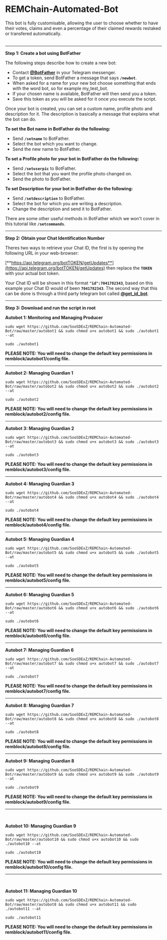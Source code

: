 # REMChain-Automated-Bot

This bot is fully customisable, allowing the user to choose whether to have their votes, claims and even a percentage of their claimed rewards restaked or transfered automatically.<br>
<br>

***

**Step 1: Create a bot using BotFather**

The following steps describe how to create a new bot:

* Contact [**@BotFather**](https://telegram.me/BotFather) in your Telegram messenger.
* To get a token, send BotFather a message that says **`/newbot`**.
* When asked for a name for your new bot choose something that ends with the word bot, so for example my_test_bot.
* If your chosen name is available, BotFather will then send you a token.
* Save this token as you will be asked for it once you execute the script.

Once your bot is created, you can set a custom name, profile photo and description for it. The description is basically a message that explains what the bot can do.

**To set the Bot name in BotFather do the following:**

* Send **`/setname`** to BotFather.
* Select the bot which you want to change.
* Send the new name to BotFather.

**To set a Profile photo for your bot in BotFather do the following:**

* Send **`/setuserpic`** to BotFather.
* Select the bot that you want the profile photo changed on.
* Send the photo to BotFather.

**To set Description for your bot in BotFather do the following:**

* Send **`/setdescription`** to BotFather.
* Select the bot for which you are writing a description.
* Change the description and send it to BotFather.

There are some other useful methods in BotFather which we won't cover in this tutorial like **`/setcommands`**.

***

**Step 2: Obtain your Chat Identification Number**

Theres two ways to retrieve your Chat ID, the first is by opening the following URL in your web-browser: 

[**https://api.telegram.org/botTOKEN/getUpdates**](https://api.telegram.org/botTOKEN/getUpdates) then replace the **`TOKEN`** with your actual bot token.

Your Chat ID will be shown in this format **`"id":7041782343`**, based on this example your Chat ID would of been **`7041782343`**. The second way that this can be done is through a third party telegram bot called [**@get_id_bot**](https://telegram.me/get_id_bot).

***

**Step 3: Download and run the script in root**
<br>

**Autobot 1: Monitoring and Managing Producer**

```
sudo wget https://github.com/SooSDExZ/REMChain-Automated-Bot/raw/master/autobot1 && sudo chmod u+x autobot1 && sudo ./autobot1 --at
```
```
sudo ./autobot1
```

**PLEASE NOTE: You will need to change the default key permissions in remblock/autobot1/config file.**

***

**Autobot 2: Managing Guardian 1**

```
sudo wget https://github.com/SooSDExZ/REMChain-Automated-Bot/raw/master/autobot2 && sudo chmod u+x autobot2 && sudo ./autobot2 --at
```
```
sudo ./autobot2
```

**PLEASE NOTE: You will need to change the default key permissions in remblock/autobot2/config file.**

***

**Autobot 3: Managing Guardian 2**

```
sudo wget https://github.com/SooSDExZ/REMChain-Automated-Bot/raw/master/autobot3 && sudo chmod u+x autobot3 && sudo ./autobot3 --at
```
```
sudo ./autobot3
```

**PLEASE NOTE: You will need to change the default key permissions in remblock/autobot3/config file.**

***

**Autobot 4: Managing Guardian 3**

```
sudo wget https://github.com/SooSDExZ/REMChain-Automated-Bot/raw/master/autobot4 && sudo chmod u+x autobot4 && sudo ./autobot4 --at
```
```
sudo ./autobot4
```

**PLEASE NOTE: You will need to change the default key permissions in remblock/autobot4/config file.**

***

**Autobot 5: Managing Guardian 4**

```
sudo wget https://github.com/SooSDExZ/REMChain-Automated-Bot/raw/master/autobot5 && sudo chmod u+x autobot5 && sudo ./autobot5 --at
```
```
sudo ./autobot5
```

**PLEASE NOTE: You will need to change the default key permissions in remblock/autobot5/config file.**

***

**Autobot 6: Managing Guardian 5**

```
sudo wget https://github.com/SooSDExZ/REMChain-Automated-Bot/raw/master/autobot6 && sudo chmod u+x autobot6 && sudo ./autobot6 --at
```
```
sudo ./autobot6
```

**PLEASE NOTE: You will need to change the default key permissions in remblock/autobot6/config file.**

***

**Autobot 7: Managing Guardian 6**

```
sudo wget https://github.com/SooSDExZ/REMChain-Automated-Bot/raw/master/autobot7 && sudo chmod u+x autobot7 && sudo ./autobot7 --at
```
```
sudo ./autobot7
```

**PLEASE NOTE: You will need to change the default key permissions in remblock/autobot7/config file.**

***

**Autobot 8: Managing Guardian 7**

```
sudo wget https://github.com/SooSDExZ/REMChain-Automated-Bot/raw/master/autobot8 && sudo chmod u+x autobot8 && sudo ./autobot8 --at
```
```
sudo ./autobot8
```

**PLEASE NOTE: You will need to change the default key permissions in remblock/autobot8/config file.**

***

**Autobot 9: Managing Guardian 8**

```
sudo wget https://github.com/SooSDExZ/REMChain-Automated-Bot/raw/master/autobot9 && sudo chmod u+x autobot9 && sudo ./autobot9 --at
```
```
sudo ./autobot9
```

**PLEASE NOTE: You will need to change the default key permissions in remblock/autobot9/config file.**

***

<br>

**Autobot 10: Managing Guardian 9**

```
sudo wget https://github.com/SooSDExZ/REMChain-Automated-Bot/raw/master/autobot10 && sudo chmod u+x autobot10 && sudo ./autobot10 --at
```
```
sudo ./autobot10
```

**PLEASE NOTE: You will need to change the default key permissions in remblock/autobot10/config file.**

***

<br>

**Autobot 11: Managing Guardian 10**

```
sudo wget https://github.com/SooSDExZ/REMChain-Automated-Bot/raw/master/autobot8 && sudo chmod u+x autobot11 && sudo ./autobot11 --at
```
```
sudo ./autobot11
```

**PLEASE NOTE: You will need to change the default key permissions in remblock/autobot11/config file.**
